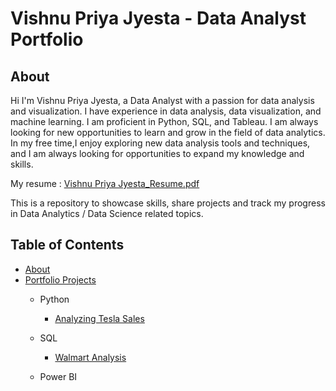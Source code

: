 # Vishnu Priya Jyesta - Data Analyst Portfolio
## About
Hi I'm Vishnu Priya Jyesta, a Data Analyst with a passion for data analysis and visualization. I have experience in data analysis, data visualization, and machine learning. I am proficient in Python, SQL, and Tableau. I am always looking for new opportunities to learn and grow in the field of data analytics.
In my free time,I enjoy exploring new data analysis tools and techniques, and I am always looking for opportunities to expand my knowledge and skills.

My resume : [Vishnu Priya Jyesta_Resume.pdf](https://github.com/vjyesta/Data-Analyst-Portfolio/blob/main/PriyaResume.pdf)

This is a repository to showcase skills, share projects and track my progress in Data Analytics / Data Science related topics.

## Table of Contents
- [About]()
- [Portfolio Projects]()
  - Python
    - [Analyzing Tesla Sales]()

  - SQL
    - [Walmart Analysis]()
  - Power BI
  